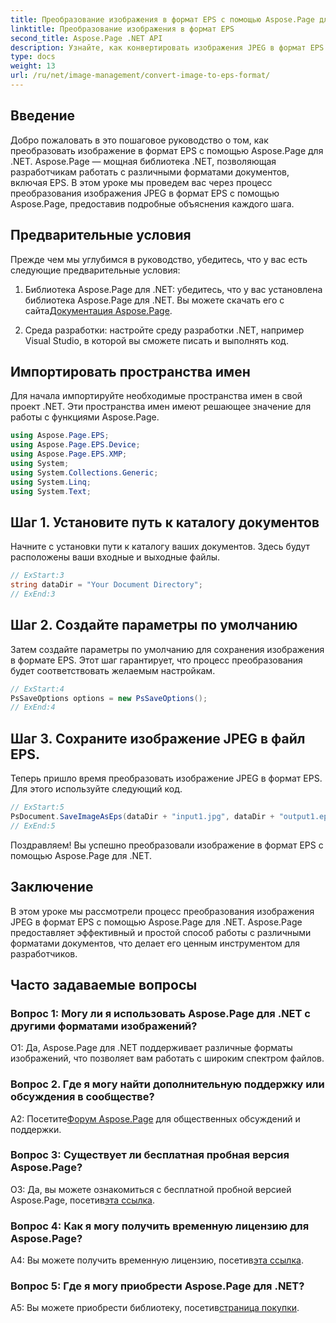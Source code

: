 ```yaml
---
title: Преобразование изображения в формат EPS с помощью Aspose.Page для .NET
linktitle: Преобразование изображения в формат EPS
second_title: Aspose.Page .NET API
description: Узнайте, как конвертировать изображения JPEG в формат EPS с помощью Aspose.Page для .NET. Подробное руководство с пошаговыми инструкциями.
type: docs
weight: 13
url: /ru/net/image-management/convert-image-to-eps-format/
---
```

## Введение

Добро пожаловать в это пошаговое руководство о том, как преобразовать изображение в формат EPS с помощью Aspose.Page для .NET. Aspose.Page — мощная библиотека .NET, позволяющая разработчикам работать с различными форматами документов, включая EPS. В этом уроке мы проведем вас через процесс преобразования изображения JPEG в формат EPS с помощью Aspose.Page, предоставив подробные объяснения каждого шага.

## Предварительные условия

Прежде чем мы углубимся в руководство, убедитесь, что у вас есть следующие предварительные условия:

1.  Библиотека Aspose.Page для .NET: убедитесь, что у вас установлена библиотека Aspose.Page для .NET. Вы можете скачать его с сайта[Документация Aspose.Page](https://reference.aspose.com/page/net/).

2. Среда разработки: настройте среду разработки .NET, например Visual Studio, в которой вы сможете писать и выполнять код.

## Импортировать пространства имен

Для начала импортируйте необходимые пространства имен в свой проект .NET. Эти пространства имен имеют решающее значение для работы с функциями Aspose.Page.

```csharp
using Aspose.Page.EPS;
using Aspose.Page.EPS.Device;
using Aspose.Page.EPS.XMP;
using System;
using System.Collections.Generic;
using System.Linq;
using System.Text;
```

## Шаг 1. Установите путь к каталогу документов

Начните с установки пути к каталогу ваших документов. Здесь будут расположены ваши входные и выходные файлы.

```csharp
// ExStart:3
string dataDir = "Your Document Directory";
// ExEnd:3
```

## Шаг 2. Создайте параметры по умолчанию

Затем создайте параметры по умолчанию для сохранения изображения в формате EPS. Этот шаг гарантирует, что процесс преобразования будет соответствовать желаемым настройкам.

```csharp
// ExStart:4
PsSaveOptions options = new PsSaveOptions();
// ExEnd:4
```

## Шаг 3. Сохраните изображение JPEG в файл EPS.

Теперь пришло время преобразовать изображение JPEG в формат EPS. Для этого используйте следующий код.

```csharp
// ExStart:5
PsDocument.SaveImageAsEps(dataDir + "input1.jpg", dataDir + "output1.eps", options);
// ExEnd:5
```

Поздравляем! Вы успешно преобразовали изображение в формат EPS с помощью Aspose.Page для .NET.

## Заключение

В этом уроке мы рассмотрели процесс преобразования изображения JPEG в формат EPS с помощью Aspose.Page для .NET. Aspose.Page предоставляет эффективный и простой способ работы с различными форматами документов, что делает его ценным инструментом для разработчиков.

## Часто задаваемые вопросы

### Вопрос 1: Могу ли я использовать Aspose.Page для .NET с другими форматами изображений?

О1: Да, Aspose.Page для .NET поддерживает различные форматы изображений, что позволяет вам работать с широким спектром файлов.

### Вопрос 2. Где я могу найти дополнительную поддержку или обсуждения в сообществе?

 A2: Посетите[Форум Aspose.Page](https://forum.aspose.com/c/page/39) для общественных обсуждений и поддержки.

### Вопрос 3: Существует ли бесплатная пробная версия Aspose.Page?

 О3: Да, вы можете ознакомиться с бесплатной пробной версией Aspose.Page, посетив[эта ссылка](https://releases.aspose.com/).

### Вопрос 4: Как я могу получить временную лицензию для Aspose.Page?

 A4: Вы можете получить временную лицензию, посетив[эта ссылка](https://purchase.aspose.com/temporary-license/).

### Вопрос 5: Где я могу приобрести Aspose.Page для .NET?

A5: Вы можете приобрести библиотеку, посетив[страница покупки](https://purchase.aspose.com/buy).
